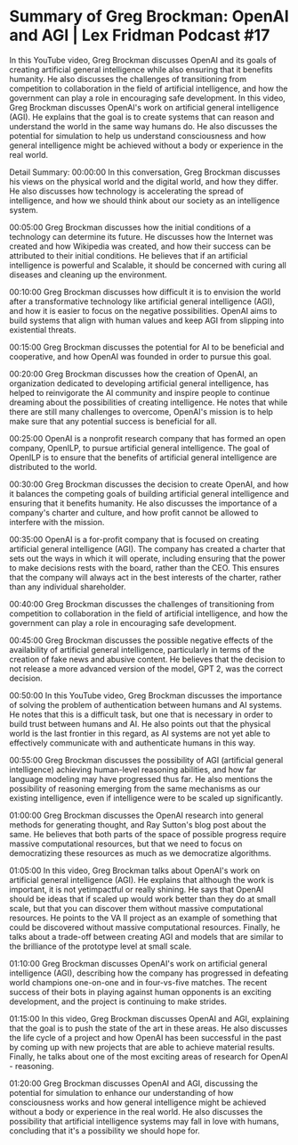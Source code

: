 # Summary of Greg Brockman: OpenAI and AGI | Lex Fridman Podcast #17

In this YouTube video, Greg Brockman discusses OpenAI and its goals of creating artificial general intelligence while also ensuring that it benefits humanity. He also discusses the challenges of transitioning from competition to collaboration in the field of artificial intelligence, and how the government can play a role in encouraging safe development.
In this video, Greg Brockman discusses OpenAI's work on artificial general intelligence (AGI). He explains that the goal is to create systems that can reason and understand the world in the same way humans do. He also discusses the potential for simulation to help us understand consciousness and how general intelligence might be achieved without a body or experience in the real world.

Detail Summary: 
00:00:00
In this conversation, Greg Brockman discusses his views on the physical world and the digital world, and how they differ. He also discusses how technology is accelerating the spread of intelligence, and how we should think about our society as an intelligence system.

00:05:00
Greg Brockman discusses how the initial conditions of a technology can determine its future. He discusses how the Internet was created and how Wikipedia was created, and how their success can be attributed to their initial conditions. He believes that if an artificial intelligence is powerful and Scalable, it should be concerned with curing all diseases and cleaning up the environment.

00:10:00
Greg Brockman discusses how difficult it is to envision the world after a transformative technology like artificial general intelligence (AGI), and how it is easier to focus on the negative possibilities. OpenAI aims to build systems that align with human values and keep AGI from slipping into existential threats.

00:15:00
Greg Brockman discusses the potential for AI to be beneficial and cooperative, and how OpenAI was founded in order to pursue this goal.

00:20:00
Greg Brockman discusses how the creation of OpenAI, an organization dedicated to developing artificial general intelligence, has helped to reinvigorate the AI community and inspire people to continue dreaming about the possibilities of creating intelligence. He notes that while there are still many challenges to overcome, OpenAI's mission is to help make sure that any potential success is beneficial for all.

00:25:00
OpenAI is a nonprofit research company that has formed an open company, OpenILP, to pursue artificial general intelligence. The goal of OpenILP is to ensure that the benefits of artificial general intelligence are distributed to the world.

00:30:00
Greg Brockman discusses the decision to create OpenAI, and how it balances the competing goals of building artificial general intelligence and ensuring that it benefits humanity. He also discusses the importance of a company's charter and culture, and how profit cannot be allowed to interfere with the mission.

00:35:00
OpenAI is a for-profit company that is focused on creating artificial general intelligence (AGI). The company has created a charter that sets out the ways in which it will operate, including ensuring that the power to make decisions rests with the board, rather than the CEO. This ensures that the company will always act in the best interests of the charter, rather than any individual shareholder.

00:40:00
Greg Brockman discusses the challenges of transitioning from competition to collaboration in the field of artificial intelligence, and how the government can play a role in encouraging safe development.

00:45:00
Greg Brockman discusses the possible negative effects of the availability of artificial general intelligence, particularly in terms of the creation of fake news and abusive content. He believes that the decision to not release a more advanced version of the model, GPT 2, was the correct decision.

00:50:00
In this YouTube video, Greg Brockman discusses the importance of solving the problem of authentication between humans and AI systems. He notes that this is a difficult task, but one that is necessary in order to build trust between humans and AI. He also points out that the physical world is the last frontier in this regard, as AI systems are not yet able to effectively communicate with and authenticate humans in this way.

00:55:00
Greg Brockman discusses the possibility of AGI (artificial general intelligence) achieving human-level reasoning abilities, and how far language modeling may have progressed thus far. He also mentions the possibility of reasoning emerging from the same mechanisms as our existing intelligence, even if intelligence were to be scaled up significantly.

01:00:00
Greg Brockman discusses the OpenAI research into general methods for generating thought, and Ray Sutton's blog post about the same. He believes that both parts of the space of possible progress require massive computational resources, but that we need to focus on democratizing these resources as much as we democratize algorithms.

01:05:00
In this video, Greg Brockman talks about OpenAI's work on artificial general intelligence (AGI). He explains that although the work is important, it is not yetimpactful or really shining. He says that OpenAI should be ideas that if scaled up would work better than they do at small scale, but that you can discover them without massive computational resources. He points to the VA II project as an example of something that could be discovered without massive computational resources. Finally, he talks about a trade-off between creating AGI and models that are similar to the brilliance of the prototype level at small scale.

01:10:00
Greg Brockman discusses OpenAI's work on artificial general intelligence (AGI), describing how the company has progressed in defeating world champions one-on-one and in four-vs-five matches. The recent success of their bots in playing against human opponents is an exciting development, and the project is continuing to make strides.

01:15:00
In this video, Greg Brockman discusses OpenAI and AGI, explaining that the goal is to push the state of the art in these areas. He also discusses the life cycle of a project and how OpenAI has been successful in the past by coming up with new projects that are able to achieve material results. Finally, he talks about one of the most exciting areas of research for OpenAI - reasoning.

01:20:00
Greg Brockman discusses OpenAI and AGI, discussing the potential for simulation to enhance our understanding of how consciousness works and how general intelligence might be achieved without a body or experience in the real world. He also discusses the possibility that artificial intelligence systems may fall in love with humans, concluding that it's a possibility we should hope for.

